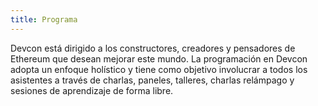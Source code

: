 ```yaml
---
title: Programa
---
```


Devcon está dirigido a los constructores, creadores y pensadores de Ethereum que desean mejorar este mundo. La programación en Devcon adopta un enfoque holístico y tiene como objetivo involucrar a todos los asistentes a través de charlas, paneles, talleres, charlas relámpago y sesiones de aprendizaje de forma libre.